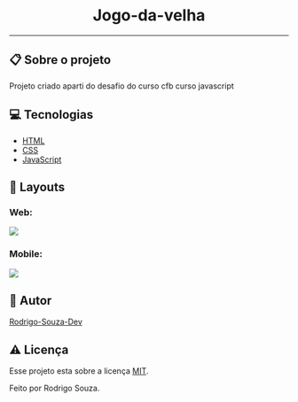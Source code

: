<h1 align='center'>Jogo-da-velha</h1>
<hr>
<h2>📋 Sobre o projeto</h2>
<p>Projeto criado aparti do desafio do curso cfb curso javascript</p>
 <h2 id="techs"> 💻 Tecnologias</h2>
 
- [HTML]()
- [CSS]()
- [JavaScript]()

<h2>🎨 Layouts</h2>
<h3>Web:</h3>
<img src="images/pk2.png">
<h3>Mobile:</h3>
<img src="images/pk.png">
 <h2 id="autor"> 🦸 Autor</h2>

[Rodrigo-Souza-Dev](https://github.com/Rodrigo-Souza-DEV)

<h2 id="licenca"> ⚠️  Licença</h2>

Esse projeto esta sobre a licença [MIT](https://github.com/Rodrigo-Souza-DEV/gameSpace/blob/master/LICENSE).
<p>Feito por Rodrigo Souza.</p>
